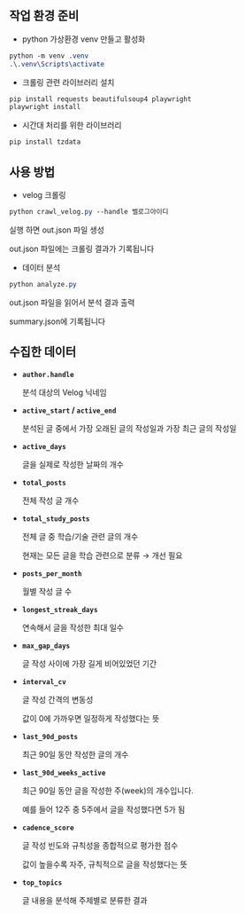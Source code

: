 ## 작업 환경 준비

- python 가상환경 venv 만들고 활성화

```scss
python -m venv .venv
.\.venv\Scripts\activate
```

- 크롤링 관련 라이브러리 설치

```scss
pip install requests beautifulsoup4 playwright
playwright install
```

- 시간대 처리를 위한 라이브러리

```scss
pip install tzdata
```

## 사용 방법

- velog 크롤링

```scss
python crawl_velog.py --handle 벨로그아이디
```

실행 하면 out.json 파일 생성

out.json 파일에는 크롤링 결과가 기록됩니다

- 데이터 분석

```scss
python analyze.py
```

out.json 파일을 읽어서 분석 결과 출력

summary.json에 기록됩니다

## 수집한 데이터

- **`author.handle`**
    
    분석 대상의 Velog 닉네임
    
- **`active_start` / `active_end`**
    
    분석된 글 중에서 가장 오래된 글의 작성일과 가장 최근 글의 작성일
    
- **`active_days`**
    
    글을 실제로 작성한 날짜의 개수
    
- **`total_posts`**
    
    전체 작성 글 개수
    
- **`total_study_posts`**
    
    전체 글 중 학습/기술 관련 글의 개수
    
    현재는 모든 글을 학습 관련으로 분류 → 개선 필요
    
- **`posts_per_month`**
    
    월별 작성 글 수
    
- **`longest_streak_days`**
    
    연속해서 글을 작성한 최대 일수
    
- **`max_gap_days`**
    
    글 작성 사이에 가장 길게 비어있었던 기간
    
- **`interval_cv`**
    
    글 작성 간격의 변동성
    
    값이 0에 가까우면 일정하게 작성했다는 뜻
    
- **`last_90d_posts`**
    
    최근 90일 동안 작성한 글의 개수
    
- **`last_90d_weeks_active`**
    
    최근 90일 동안 글을 작성한 주(week)의 개수입니다.
    
    예를 들어 12주 중 5주에서 글을 작성했다면 5가 됨
    
- **`cadence_score`**
    
    글 작성 빈도와 규칙성을 종합적으로 평가한 점수
    
    값이 높을수록 자주, 규칙적으로 글을 작성했다는 뜻
    
- **`top_topics`**
    
    글 내용을 분석해 주제별로 분류한 결과
